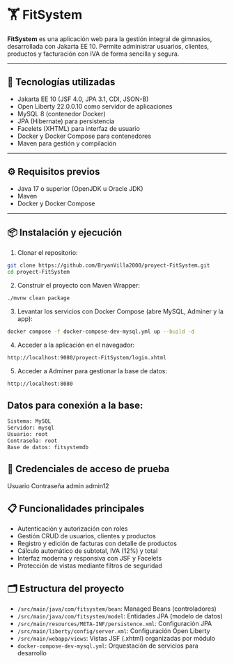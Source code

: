 # 🏋️ FitSystem

**FitSystem** es una aplicación web para la gestión integral de gimnasios, desarrollada con Jakarta EE 10. Permite administrar usuarios, clientes, productos y facturación con IVA de forma sencilla y segura.

---

## 🚀 Tecnologías utilizadas

- Jakarta EE 10 (JSF 4.0, JPA 3.1, CDI, JSON-B)  
- Open Liberty 22.0.0.10 como servidor de aplicaciones  
- MySQL 8 (contenedor Docker)  
- JPA (Hibernate) para persistencia  
- Facelets (XHTML) para interfaz de usuario  
- Docker y Docker Compose para contenedores  
- Maven para gestión y compilación  

---

## ⚙️ Requisitos previos

- Java 17 o superior (OpenJDK u Oracle JDK)  
- Maven  
- Docker y Docker Compose  

---

## 📦 Instalación y ejecución

1. Clonar el repositorio:

```bash
git clone https://github.com/BryanVilla2000/proyect-FitSystem.git
cd proyect-FitSystem
```
2. Construir el proyecto con Maven Wrapper:
```bash
./mvnw clean package
```
3. Levantar los servicios con Docker Compose (abre MySQL, Adminer y la app):
```bash
docker compose -f docker-compose-dev-mysql.yml up --build -d
```
4. Acceder a la aplicación en el navegador:
```bash
http://localhost:9080/proyect-FitSystem/login.xhtml
```
5. Acceder a Adminer para gestionar la base de datos:
```bash
http://localhost:8080
```
## Datos para conexión a la base:
```bash
Sistema: MySQL
Servidor: mysql
Usuario: root
Contraseña: root
Base de datos: fitsystemdb
```
## 🔐 Credenciales de acceso de prueba
Usuario	Contraseña
admin	admin12

## 📋 Funcionalidades principales
- Autenticación y autorización con roles
- Gestión CRUD de usuarios, clientes y productos
- Registro y edición de facturas con detalle de productos
- Cálculo automático de subtotal, IVA (12%) y total
- Interfaz moderna y responsiva con JSF y Facelets
- Protección de vistas mediante filtros de seguridad

## 🗂️ Estructura del proyecto

- `/src/main/java/com/fitsystem/bean`: Managed Beans (controladores)  
- `/src/main/java/com/fitsystem/model`: Entidades JPA (modelo de datos)  
- `/src/main/resources/META-INF/persistence.xml`: Configuración JPA  
- `/src/main/liberty/config/server.xml`: Configuración Open Liberty  
- `/src/main/webapp/views`: Vistas JSF (.xhtml) organizadas por módulo  
- `docker-compose-dev-mysql.yml`: Orquestación de servicios para desarrollo

